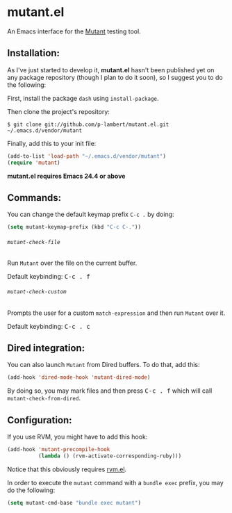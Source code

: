 mutant.el
=========

An Emacs interface for the [Mutant](https://github.com/mbj/mutant) testing tool.

Installation:
-------------

As I've just started to develop it, **mutant.el** hasn't been published yet
on any package repository (though I plan to do it soon), so I suggest you
to do the following:

First, install the package `dash` using `install-package`.

Then clone the project's repository:

    $ git clone git://github.com/p-lambert/mutant.el.git ~/.emacs.d/vendor/mutant

Finally, add this to your init file:

```el
(add-to-list 'load-path "~/.emacs.d/vendor/mutant")
(require 'mutant)
```

**mutant.el requires Emacs 24.4 or above**

Commands:
---------

You can change the default keymap prefix `C-c .` by doing:

```el
(setq mutant-keymap-prefix (kbd "C-c C-."))
```

###### `mutant-check-file`

Run `Mutant` over the file on the current buffer.

Default keybinding: <kbd>C-c . f</kbd>

###### `mutant-check-custom`

Prompts the user for a custom `match-expression` and then run `Mutant` over it.

Default keybinding: <kbd>C-c . c</kbd>

Dired integration:
------------------

You can also launch `Mutant` from Dired buffers. To do that, add this:

```el
(add-hook 'dired-mode-hook 'mutant-dired-mode)
```

By doing so, you may mark files and then press <kbd>C-c . f</kbd> which will
call `mutant-check-from-dired`.

Configuration:
--------------

If you use RVM, you might have to add this hook:

```el
(add-hook 'mutant-precompile-hook
          (lambda () (rvm-activate-corresponding-ruby)))
```

Notice that this obviously requires [rvm.el](https://github.com/senny/rvm.el).

In order to execute the `mutant` command with a `bundle exec` prefix, you may do the following:

```el
(setq mutant-cmd-base "bundle exec mutant")
```

